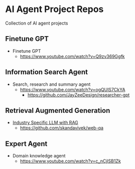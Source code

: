 # AI Agent Project Repos
Collection of AI agent projects

## Finetune GPT
* Finetune GPT
  * https://www.youtube.com/watch?v=Q9zv369Ggfk

## Information Search Agent
* Search, research and summary agent
  * https://www.youtube.com/watch?v=ogQUlS7CkYA 
    * https://github.com/JayZeeDesign/researcher-gpt

## Retrieval Augmented Generation
* [Industry Specific LLM with RAG](https://towardsdatascience.com/build-industry-specific-llms-using-retrieval-augmented-generation-af9e98bb6f68)
  * https://github.com/skandavivek/web-qa
    
## Expert Agent
* Domain knowledge agent
  * https://www.youtube.com/watch?v=c_nCjlSB1Zk

